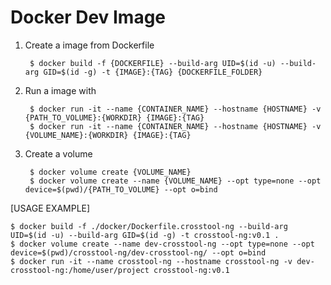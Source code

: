 
# Docker Dev Image

1. Create a image from Dockerfile
        
        $ docker build -f {DOCKERFILE} --build-arg UID=$(id -u) --build-arg GID=$(id -g) -t {IMAGE}:{TAG} {DOCKERFILE_FOLDER}

2. Run a image with

        $ docker run -it --name {CONTAINER_NAME} --hostname {HOSTNAME} -v {PATH_TO_VOLUME}:{WORKDIR} {IMAGE}:{TAG}
        $ docker run -it --name {CONTAINER_NAME} --hostname {HOSTNAME} -v {VOLUME_NAME}:{WORKDIR} {IMAGE}:{TAG}

3. Create a volume
        
        $ docker volume create {VOLUME_NAME}
        $ docker volume create --name {VOLUME_NAME} --opt type=none --opt device=$(pwd)/{PATH_TO_VOLUME} --opt o=bind

[USAGE EXAMPLE]


    $ docker build -f ./docker/Dockerfile.crosstool-ng --build-arg UID=$(id -u) --build-arg GID=$(id -g) -t crosstool-ng:v0.1 .
    $ docker volume create --name dev-crosstool-ng --opt type=none --opt device=$(pwd)/crosstool-ng/dev-crosstool-ng/ --opt o=bind
    $ docker run -it --name crosstool-ng --hostname crosstool-ng -v dev-crosstool-ng:/home/user/project crosstool-ng:v0.1